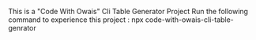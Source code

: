 This is a "Code With Owais" Cli Table Generator Project Run the following command to experience this project : npx code-with-owais-cli-table-genrator
